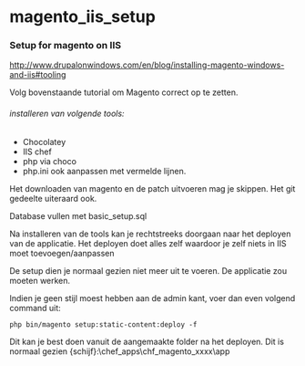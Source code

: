 # magento_iis_setup
### Setup for magento on IIS

http://www.drupalonwindows.com/en/blog/installing-magento-windows-and-iis#tooling

Volg bovenstaande tutorial om Magento correct op te zetten.
###### installeren van volgende tools:
- Chocolatey
- IIS chef
- php via choco
- php.ini ook aanpassen met vermelde lijnen.

Het downloaden van magento en de patch uitvoeren mag je skippen. Het git gedeelte uiteraard ook.

Database vullen met basic_setup.sql

Na installeren van de tools kan je rechtstreeks doorgaan naar het deployen van de applicatie.
Het deployen doet alles zelf waardoor je zelf niets in IIS moet toevoegen/aanpassen

De setup dien je normaal gezien niet meer uit te voeren. De applicatie zou moeten werken. 

Indien je geen stijl moest hebben aan de admin kant, voer dan even volgend command uit:

`php bin/magento setup:static-content:deploy -f`

Dit kan je best doen vanuit de aangemaakte folder na het deployen. 
Dit is normaal gezien {schijf}:\chef\_apps\chf_magento_xxxx\app


